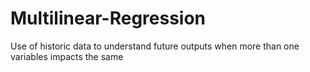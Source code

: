 # Multilinear-Regression
Use of historic data to understand future outputs when more than one variables impacts the same
